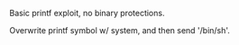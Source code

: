 Basic printf exploit, no binary protections.

Overwrite printf symbol w/ system, and then send '/bin/sh'.
